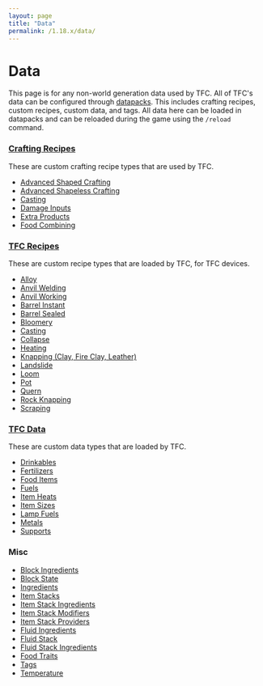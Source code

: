 ```yaml
---
layout: page
title: "Data"
permalink: /1.18.x/data/
---
```


# Data

This page is for any non-world generation data used by TFC. All of TFC's data can be configured through [datapacks](https://minecraft.fandom.com/wiki/Recipe). This includes crafting recipes, custom recipes, custom data, and tags. All data here can be loaded in datapacks and can be reloaded during the game using the `/reload` command.

### [Crafting Recipes](./crafting/)

These are custom crafting recipe types that are used by TFC.

<!-- Alphabetical Order Please!! -->

- [Advanced Shaped Crafting](./crafting/#advanced-shaped-crafting)
- [Advanced Shapeless Crafting](./crafting/#advanced-shapeless-crafting) 
- [Casting](./crafting/#casting)
- [Damage Inputs](./crafting/#damage-inputs)
- [Extra Products](./crafting/#extra-products)
- [Food Combining](./crafting/#food-combining)

### [TFC Recipes](./recipes/)

These are custom recipe types that are loaded by TFC, for TFC devices.

<!-- Alphabetical Order Please!! -->

- [Alloy](./recipes/#alloy)
- [Anvil Welding](./recipes/#anvil-welding)
- [Anvil Working](./recipes/#anvil-working)
- [Barrel Instant](./recipes/#barrel-instant)
- [Barrel Sealed](./recipes/#barrel-sealed)
- [Bloomery](./recipes/#bloomery)
- [Casting](./recipes/#casting)
- [Collapse](./recipes/#collapse)
- [Heating](./recipes/#heating)
- [Knapping (Clay, Fire Clay, Leather)](./recipes/#knapping)
- [Landslide](./recipes/#landslide)
- [Loom](./recipes/#loom)
- [Pot](./pot/)
- [Quern](./recipes/#quern)
- [Rock Knapping](./recipes/#rock-knapping)
- [Scraping](./recipes/#scraping)

### [TFC Data](./custom/)

These are custom data types that are loaded by TFC.

<!-- Alphabetical Order Please!! -->

- [Drinkables](./custom/#drinkables)
- [Fertilizers](./custom/#fertilizers)
- [Food Items](./custom/#food-items)
- [Fuels](./custom/#fuels)
- [Item Heats](./custom/#item-heats)
- [Item Sizes](./custom/#item-sizes)
- [Lamp Fuels](./custom/#lamp-fuels)
- [Metals](./custom/#metals)
- [Supports](./custom/#supports)

### Misc

<!-- Alphabetical Order Please!! -->

- [Block Ingredients](./common-types/#block-ingredients)
- [Block State](./common-types/#block-state)
- [Ingredients](./ingredients/)
- [Item Stacks](./common-types/#item-stacks)
- [Item Stack Ingredients](./common-types/#item-stack-ingredients)
- [Item Stack Modifiers](./item-stack-modifiers/)
- [Item Stack Providers](./common-types/#item-stack-providers)
- [Fluid Ingredients](./common-types/#fluid-ingredients)
- [Fluid Stack](./common-types/#fluid-stack)
- [Fluid Stack Ingredients](./common-types/#fluid-stack-ingredients)
- [Food Traits](./common-types/#food-traits)
- [Tags](./tags/)
- [Temperature](./common-types/#temperature)
